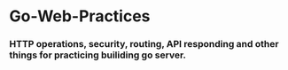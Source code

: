 # Go-Web-Practices

### HTTP operations, security, routing, API responding and other things for practicing builiding go server.
